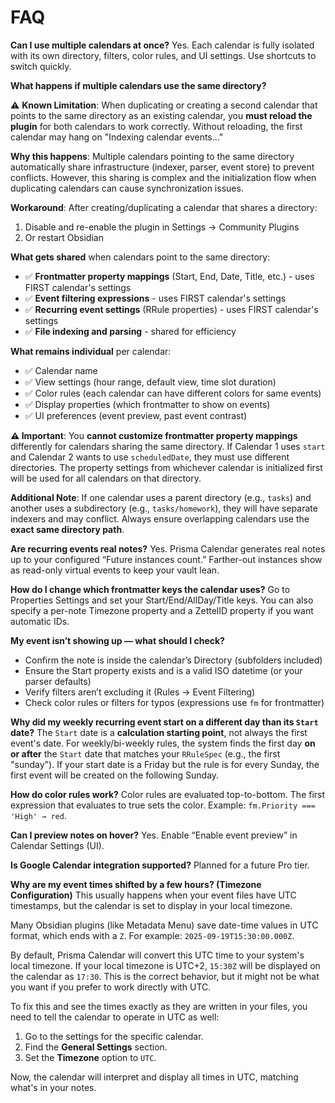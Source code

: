 # FAQ

**Can I use multiple calendars at once?**
Yes. Each calendar is fully isolated with its own directory, filters, color rules, and UI settings. Use shortcuts to switch quickly.

**What happens if multiple calendars use the same directory?**

⚠️ **Known Limitation**: When duplicating or creating a second calendar that points to the same directory as an existing calendar, you **must reload the plugin** for both calendars to work correctly. Without reloading, the first calendar may hang on "Indexing calendar events..."

**Why this happens**: Multiple calendars pointing to the same directory automatically share infrastructure (indexer, parser, event store) to prevent conflicts. However, this sharing is complex and the initialization flow when duplicating calendars can cause synchronization issues.

**Workaround**: After creating/duplicating a calendar that shares a directory:
1. Disable and re-enable the plugin in Settings → Community Plugins
2. Or restart Obsidian

**What gets shared** when calendars point to the same directory:
- ✅ **Frontmatter property mappings** (Start, End, Date, Title, etc.) - uses FIRST calendar's settings
- ✅ **Event filtering expressions** - uses FIRST calendar's settings
- ✅ **Recurring event settings** (RRule properties) - uses FIRST calendar's settings
- ✅ **File indexing and parsing** - shared for efficiency

**What remains individual** per calendar:
- ✅ Calendar name
- ✅ View settings (hour range, default view, time slot duration)
- ✅ Color rules (each calendar can have different colors for same events)
- ✅ Display properties (which frontmatter to show on events)
- ✅ UI preferences (event preview, past event contrast)

**⚠️ Important**: You **cannot customize frontmatter property mappings** differently for calendars sharing the same directory. If Calendar 1 uses `start` and Calendar 2 wants to use `scheduledDate`, they must use different directories. The property settings from whichever calendar is initialized first will be used for all calendars on that directory.

**Additional Note**: If one calendar uses a parent directory (e.g., `tasks`) and another uses a subdirectory (e.g., `tasks/homework`), they will have separate indexers and may conflict. Always ensure overlapping calendars use the **exact same directory path**.

**Are recurring events real notes?**
Yes. Prisma Calendar generates real notes up to your configured “Future instances count.” Farther-out instances show as read-only virtual events to keep your vault lean.

**How do I change which frontmatter keys the calendar uses?**
Go to Properties Settings and set your Start/End/AllDay/Title keys. You can also specify a per-note Timezone property and a ZettelID property if you want automatic IDs.

**My event isn’t showing up — what should I check?**
- Confirm the note is inside the calendar’s Directory (subfolders included)
- Ensure the Start property exists and is a valid ISO datetime (or your parser defaults)
- Verify filters aren’t excluding it (Rules → Event Filtering)
- Check color rules or filters for typos (expressions use `fm` for frontmatter)

**Why did my weekly recurring event start on a different day than its `Start` date?**
The `Start` date is a **calculation starting point**, not always the first event's date. For weekly/bi-weekly rules, the system finds the first day **on or after** the `Start` date that matches your `RRuleSpec` (e.g., the first "sunday"). If your start date is a Friday but the rule is for every Sunday, the first event will be created on the following Sunday.

**How do color rules work?**
Color rules are evaluated top-to-bottom. The first expression that evaluates to true sets the color. Example: `fm.Priority === 'High' → red`.

**Can I preview notes on hover?**
Yes. Enable “Enable event preview” in Calendar Settings (UI).

**Is Google Calendar integration supported?**
Planned for a future Pro tier.

**Why are my event times shifted by a few hours? (Timezone Configuration)**
This usually happens when your event files have UTC timestamps, but the calendar is set to display in your local timezone.

Many Obsidian plugins (like Metadata Menu) save date-time values in UTC format, which ends with a `Z`. For example: `2025-09-19T15:30:00.000Z`.

By default, Prisma Calendar will convert this UTC time to your system's local timezone. If your local timezone is UTC+2, `15:30Z` will be displayed on the calendar as `17:30`. This is the correct behavior, but it might not be what you want if you prefer to work directly with UTC.

To fix this and see the times exactly as they are written in your files, you need to tell the calendar to operate in UTC as well:
1. Go to the settings for the specific calendar.
2. Find the **General Settings** section.
3. Set the **Timezone** option to `UTC`.

Now, the calendar will interpret and display all times in UTC, matching what's in your notes.
